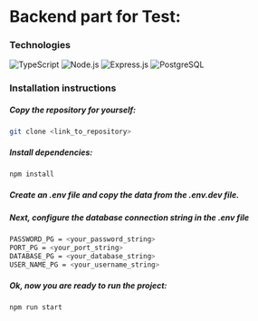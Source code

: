 # Backend part for Test:

### Technologies

![TypeScript](https://img.shields.io/badge/-TypeScript-blue)
![Node.js](https://img.shields.io/badge/-Node.js-red)
![Express.js](https://img.shields.io/badge/-Express.js-white)
![PostgreSQL](https://img.shields.io/badge/-PostgreSQL-darkgreen)

### Installation instructions

##### Copy the repository for yourself:

```sh
git clone <link_to_repository>
```

##### Install dependencies:

```sh
npm install
```

##### Create an .env file and copy the data from the .env.dev file.

##### Next, configure the database connection string in the .env file

```sh
PASSWORD_PG = <your_password_string>
PORT_PG = <your_port_string>
DATABASE_PG = <your_database_string>
USER_NAME_PG = <your_username_string>
```

##### Ok, now you are ready to run the project:

```sh
npm run start
```
